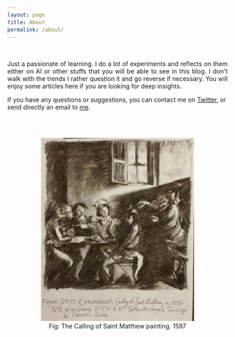 ```yaml
---
layout: page
title: About
permalink: /about/
---
```


<br/>

<p style="text-align: justify;">
Just a passionate of learning. I do a lot of experiments and reflects on them either on AI or other stuffs that you will be able to see in this blog. I don't walk with the trends I rather question it and go reverse if necessary. You will enjoy some articles here if you are looking for deep insights.
</p>

If you have any questions or suggestions, you can contact me on [Twitter][Twitter-acc], or send directly an email to [me](mailto:e.anvi@pinealai.net). 

[Twitter-acc]: https://x.com/anvi_al

<br /><br/>

<figure style="text-align: center;">
<img src="https://raw.githubusercontent.com/Anvi98/anvi98.github.io/master/assets/images/newsletter_st_matthew_painting.jpg" alt="The call" style="text-align: center;" width=350 />
    <br />    
    <figcaption>Fig: The Calling of Saint Matthew painting. 1597 
    </figcaption>
</figure>
